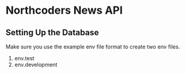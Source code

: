 # Northcoders News API

## Setting Up the Database

Make sure you use the example env file format to create two env files.

1. env.test
2. env.development
